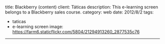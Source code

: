 title: Blackberry (content)
client: Táticas
description: This e-learning screen belongs to a Blackberry sales course.
category: web
date: 2012/8/2
tags: 
- taticas
- e-learning screen
image: https://farm6.staticflickr.com/5804/21294913260_2877535c76
---
